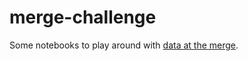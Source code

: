 # merge-challenge

Some notebooks to play around with [data at the merge](https://esp.ethereum.foundation/merge-data-challenge).

